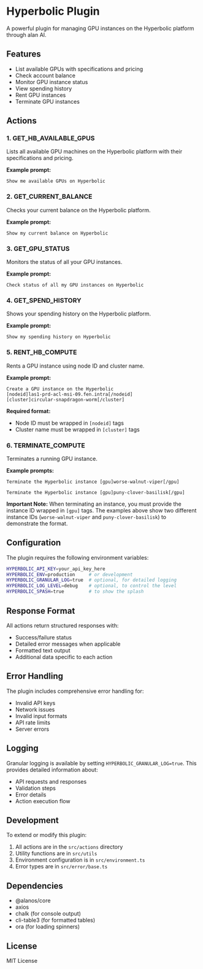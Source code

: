 # Hyperbolic Plugin

A powerful plugin for managing GPU instances on the Hyperbolic platform through alan AI.

## Features

- List available GPUs with specifications and pricing
- Check account balance
- Monitor GPU instance status
- View spending history
- Rent GPU instances
- Terminate GPU instances

## Actions

### 1. GET_HB_AVAILABLE_GPUS

Lists all available GPU machines on the Hyperbolic platform with their specifications and pricing.

**Example prompt:**

```
Show me available GPUs on Hyperbolic
```

### 2. GET_CURRENT_BALANCE

Checks your current balance on the Hyperbolic platform.

**Example prompt:**

```
Show my current balance on Hyperbolic
```

### 3. GET_GPU_STATUS

Monitors the status of all your GPU instances.

**Example prompt:**

```
Check status of all my GPU instances on Hyperbolic
```

### 4. GET_SPEND_HISTORY

Shows your spending history on the Hyperbolic platform.

**Example prompt:**

```
Show my spending history on Hyperbolic
```

### 5. RENT_HB_COMPUTE

Rents a GPU instance using node ID and cluster name.

**Example prompt:**

```
Create a GPU instance on the Hyperbolic
[nodeid]las1-prd-acl-msi-09.fen.intra[/nodeid]
[cluster]circular-snapdragon-worm[/cluster]
```

**Required format:**

- Node ID must be wrapped in `[nodeid]` tags
- Cluster name must be wrapped in `[cluster]` tags

### 6. TERMINATE_COMPUTE

Terminates a running GPU instance.

**Example prompts:**

```
Terminate the Hyperbolic instance [gpu]worse-walnut-viper[/gpu]
```

```
Terminate the Hyperbolic instance [gpu]puny-clover-basilisk[/gpu]
```

**Important Note:** When terminating an instance, you must provide the instance ID wrapped in `[gpu]` tags. The examples above show two different instance IDs (`worse-walnut-viper` and `puny-clover-basilisk`) to demonstrate the format.

## Configuration

The plugin requires the following environment variables:

```bash
HYPERBOLIC_API_KEY=your_api_key_here
HYPERBOLIC_ENV=production     # or development
HYPERBOLIC_GRANULAR_LOG=true  # optional, for detailed logging
HYPERBOLIC_LOG_LEVEL=debug    # optional, to control the level
HYPERBOLIC_SPASH=true         # to show the splash
```

## Response Format

All actions return structured responses with:

- Success/failure status
- Detailed error messages when applicable
- Formatted text output
- Additional data specific to each action

## Error Handling

The plugin includes comprehensive error handling for:

- Invalid API keys
- Network issues
- Invalid input formats
- API rate limits
- Server errors

## Logging

Granular logging is available by setting `HYPERBOLIC_GRANULAR_LOG=true`. This provides detailed information about:

- API requests and responses
- Validation steps
- Error details
- Action execution flow

## Development

To extend or modify this plugin:

1. All actions are in the `src/actions` directory
2. Utility functions are in `src/utils`
3. Environment configuration is in `src/environment.ts`
4. Error types are in `src/error/base.ts`

## Dependencies

- @alanos/core
- axios
- chalk (for console output)
- cli-table3 (for formatted tables)
- ora (for loading spinners)

## License

MIT License
